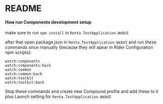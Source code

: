 # README #

#### How run Components development setup

make sure to run `npm install` in `Renta.TestApplication.WebUI`

after that open package.json in `Renta.TestApplication.WebUI` and run these commands once manually (because they will apear in Rider Configuration npm scripts):


```
watch:components
watch:components:back
watch:common
watch:common:back
watch:toolkit
watch:toolkit:back
```

Stop these commands and create new Compound profile and add these to it plus Launch setting for `Renta.TestApplication.WebUI`